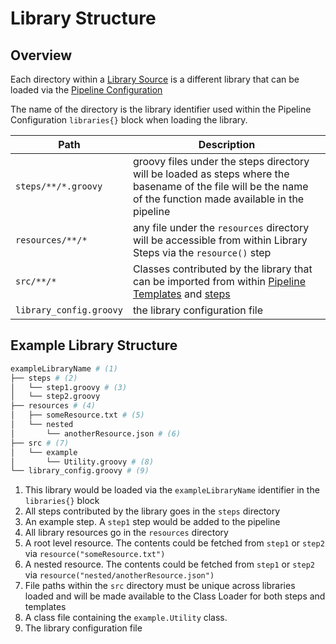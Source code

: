 # Library Structure

## Overview

Each directory within a [Library Source](/docs/concepts/library-development/library-source.md) is a different library that can be loaded via the [Pipeline Configuration](../pipeline-configuration/index.md)

The name of the directory is the library identifier used within the Pipeline Configuration `libraries{}` block when loading the library.

| Path                    | Description                                                                                                                                                   |
|-------------------------|---------------------------------------------------------------------------------------------------------------------------------------------------------------|
| `steps/**/*.groovy`     | groovy files under the steps directory will be loaded as steps where the basename of the file will be the name of the function made available in the pipeline |
| `resources/**/*`        | any file under the `resources` directory will be accessible from within Library Steps via the `resource()` step                                               |
| `src/**/*`              | Classes contributed by the library that can be imported from within [Pipeline Templates](../pipeline-templates/index.md) and [steps](library-steps.md)              |
| `library_config.groovy` | the library configuration file                                                                                                                                |

## Example Library Structure

``` bash
exampleLibraryName # (1)
├── steps # (2)
│   └── step1.groovy # (3)
│   └── step2.groovy
├── resources # (4)
│   ├── someResource.txt # (5)
│   └── nested
│       └── anotherResource.json # (6)
├── src # (7)
│   └── example
│       └── Utility.groovy # (8)
└── library_config.groovy # (9)
```

1. This library would be loaded via the `exampleLibraryName` identifier in the `libraries{}` block
2. All steps contributed by the library goes in the `steps` directory
3. An example step. A `step1` step would be added to the pipeline
4. All library resources go in the `resources` directory
5. A root level resource. The contents could be fetched from `step1` or `step2` via `resource("someResource.txt")`
6. A nested resource. The contents could be fetched from `step1` or `step2` via `resource("nested/anotherResource.json")`
7. File paths within the `src` directory must be unique across libraries loaded and will be made available to the Class Loader for both steps and templates
8. A class file containing the `example.Utility` class.
9. The library configuration file
